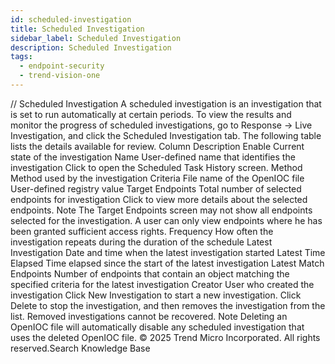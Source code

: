 ```yaml
---
id: scheduled-investigation
title: Scheduled Investigation
sidebar_label: Scheduled Investigation
description: Scheduled Investigation
tags:
  - endpoint-security
  - trend-vision-one
---
```


/*<![CDATA[*/ $('#title').html($('meta[name=map-description]').attr('content')); /*]]>*/ Scheduled Investigation A scheduled investigation is an investigation that is set to run automatically at certain periods. To view the results and monitor the progress of scheduled investigations, go to Response → Live Investigation, and click the Scheduled Investigation tab. The following table lists the details available for review. Column Description Enable Current state of the investigation Name User-defined name that identifies the investigation Click to open the Scheduled Task History screen. Method Method used by the investigation Criteria File name of the OpenIOC file User-defined registry value Target Endpoints Total number of selected endpoints for investigation Click to view more details about the selected endpoints. Note The Target Endpoints screen may not show all endpoints selected for the investigation. A user can only view endpoints where he has been granted sufficient access rights. Frequency How often the investigation repeats during the duration of the schedule Latest Investigation Date and time when the latest investigation started Latest Time Elapsed Time elapsed since the start of the latest investigation Latest Match Endpoints Number of endpoints that contain an object matching the specified criteria for the latest investigation Creator User who created the investigation Click New Investigation to start a new investigation. Click Delete to stop the investigation, and then removes the investigation from the list. Removed investigations cannot be recovered. Note Deleting an OpenIOC file will automatically disable any scheduled investigation that uses the deleted OpenIOC file. © 2025 Trend Micro Incorporated. All rights reserved.Search Knowledge Base